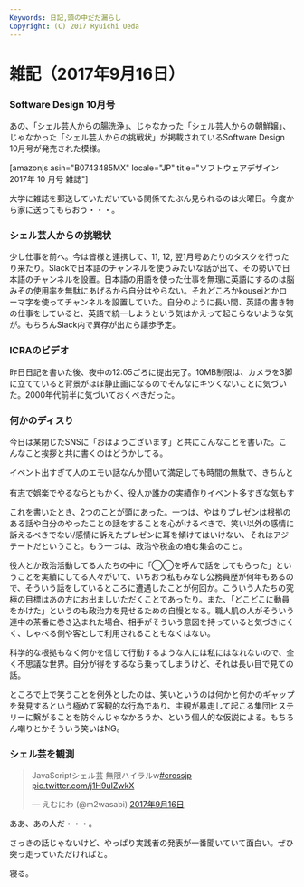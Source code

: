 ```yaml
---
Keywords: 日記,頭の中だだ漏らし
Copyright: (C) 2017 Ryuichi Ueda
---
```


# 雑記（2017年9月16日）
<h3>Software Design 10月号</h3>

あの、「シェル芸人からの腸洗浄」、じゃなかった「シェル芸人からの朝鮮嬢」、じゃなかった「シェル芸人からの挑戦状」が掲載されているSoftware Design 10月号が発売された模様。

[amazonjs asin="B0743485MX" locale="JP" title="ソフトウェアデザイン 2017年 10 月号 雑誌"]

大学に雑誌を郵送していただいている関係でたぶん見られるのは火曜日。今度から家に送ってもらおう・・・。

<h3>シェル芸人からの挑戦状</h3>

少し仕事を前へ。今は皆様と連携して、11, 12, 翌1月号あたりのタスクを行ったり来たり。Slackで日本語のチャンネルを使うみたいな話が出て、その勢いで日本語のチャンネルを設置。日本語の用語を使った仕事を無理に英語にするのは脳みその使用率を無駄にあげるから自分はやらない。それどころかkouseiとかローマ字を使ってチャンネルを設置していた。自分のように長い間、英語の書き物の仕事をしていると、英語で統一しようという気はかえって起こらないような気が。もちろんSlack内で異存が出たら譲歩予定。

<h3>ICRAのビデオ</h3>

昨日日記を書いた後、夜中の12:05ごろに提出完了。10MB制限は、カメラを3脚に立てていると背景がほぼ静止画になるのでそんなにキツくないことに気づいた。2000年代前半に気づいておくべきだった。

<h3>何かのディスり</h3>

今日は某閉じたSNSに「おはようございます」と共にこんなことを書いた。こんなこと挨拶と共に書くのはどうかしてる。

<pre>
イベント出すぎて人のエモい話なんか聞いて満足しても時間の無駄で、きちんと自分で取材できないといかんのだけどなあなどと。あと、時間の無駄をよしとする人たちを相手にエモい話をしまくるのも良くない。

有志で娯楽でやるならともかく、役人か誰かの実績作りイベント多すぎな気もする。
</pre>

これを書いたとき、2つのことが頭にあった。一つは、やはりプレゼンは根拠のある話や自分のやったことの話をすることを心がけるべきで、笑い以外の感情に訴えるべきでない/感情に訴えたプレゼンに耳を傾けてはいけない、それはアジテートだということ。もう一つは、政治や税金の絡む集会のこと。

役人とか政治活動してる人たちの中に「◯◯を呼んで話をしてもらった」ということを実績にしてる人々がいて、いちおう私もみなし公務員歴が何年もあるので、そういう話をしているところに遭遇したことが何回か。こういう人たちの究極の目標はあの方にお出ましいただくことであったり。また、「どこどこに動員をかけた」というのも政治力を見せるための自慢となる。職人肌の人がそういう連中の茶番に巻き込まれた場合、相手がそういう意図を持っていると気づきにくく、しゃべる側や客として利用されることもなくはない。

科学的な根拠もなく何かを信じて行動するような人には私にはなれないので、全く不思議な世界。自分が得をするなら乗ってしまうけど、それは長い目で見ての話。

ところで上で笑うことを例外としたのは、笑いというのは何かと何かのギャップを発見するという極めて客観的な行為であり、主観が暴走して起こる集団ヒステリーに繋がることを防ぐんじゃなかろうか、という個人的な仮説による。もちろん嘲りとかそういう笑いはNG。

<h3>シェル芸を観測</h3>

<blockquote class="twitter-tweet" data-lang="ja"><p lang="ja" dir="ltr">JavaScriptシェル芸 無限ハイラルw<a href="https://twitter.com/hashtag/crossjp?src=hash">#crossjp</a> <a href="https://t.co/j1H9uIZwkX">pic.twitter.com/j1H9uIZwkX</a></p>&mdash; えむにわ (@m2wasabi) <a href="https://twitter.com/m2wasabi/status/908947527872868353">2017年9月16日</a></blockquote>
<script async src="//platform.twitter.com/widgets.js" charset="utf-8"></script>

ああ、あの人だ・・・。

さっきの話じゃないけど、やっぱり実践者の発表が一番聞いていて面白い。ぜひ突っ走っていただければと。


寝る。

